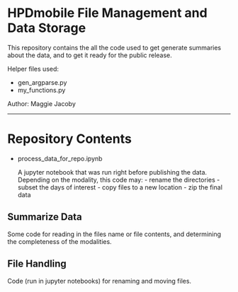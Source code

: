 # HPDmobile File Management and Data Storage

This repository contains the all the code used to get generate summaries about the data, and to get it ready for the public release. 

Helper files used: 
- gen_argparse.py
- my_functions.py

Author: Maggie Jacoby

---
# Repository Contents

- process_data_for_repo.ipynb

    A jupyter notebook that was run right before publishing the data. Depending on the modality, this code may:
        - rename the directories
        - subset the days of interest
        - copy files to a new location
        - zip the final data

## Summarize Data
Some code for reading in the files name or file contents, and determining the completeness of the modalities.


## File Handling
Code (run in jupyter notebooks) for renaming and moving files.